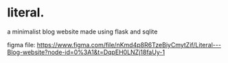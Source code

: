 # literal.

a minimalist blog website made using flask and sqlite

figma file: https://www.figma.com/file/nKmd4p8R6TzeBiyCmytZif/Literal---Blog-website?node-id=0%3A1&t=DqpEH0LNZj18faUy-1
